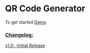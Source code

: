 # QR Code Generator

To get started
<a href="https://wc8658-3000.preview.csb.app/">Demo</link>

### Changelog:

v1.0:
-Initial Release
